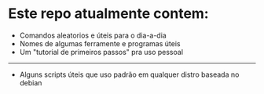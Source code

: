 # Este repo atualmente contem:

- Comandos aleatorios e úteis para o dia-a-dia
- Nomes de algumas ferramente e programas úteis
- Um "tutorial de primeiros passos" pra uso pessoal

---

- Alguns scripts úteis que uso padrão em qualquer distro baseada no debian
